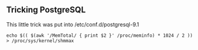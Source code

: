 
## Tricking PostgreSQL

This little trick was put into /etc/conf.d/postgresql-9.1

    echo $(( $(awk '/MemTotal/ { print $2 }' /proc/meminfo) * 1024 / 2 )) > /proc/sys/kernel/shmmax